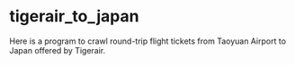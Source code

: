 # tigerair_to_japan
Here is a program to crawl round-trip flight tickets from Taoyuan Airport to Japan offered by Tigerair.
